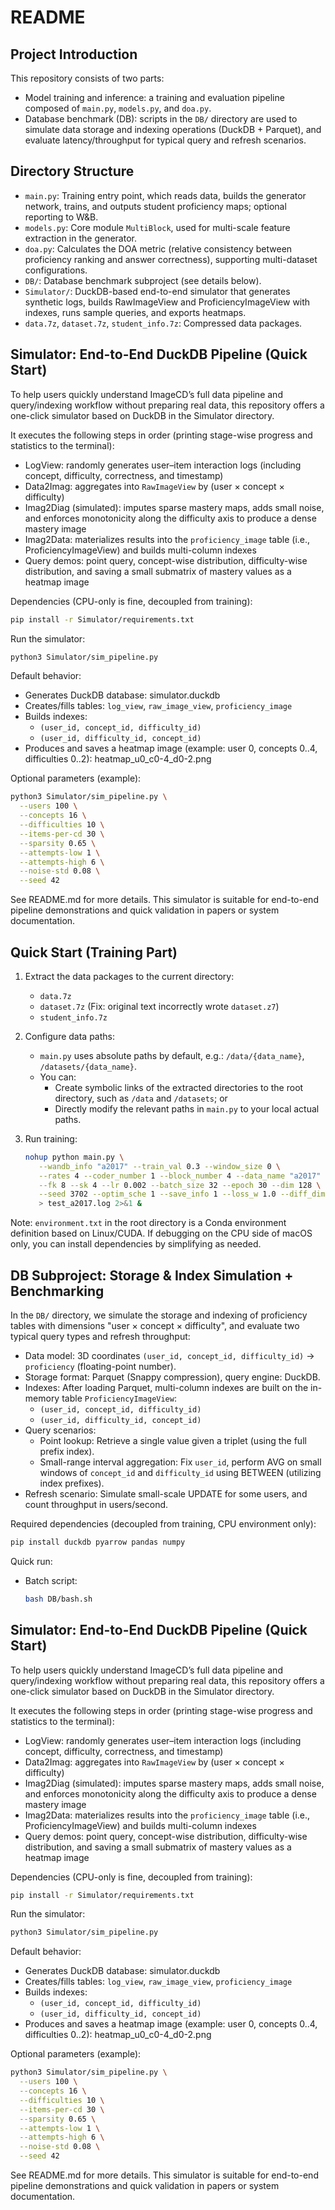 # README

## Project Introduction

This repository consists of two parts:
- Model training and inference: a training and evaluation pipeline composed of `main.py`, `models.py`, and `doa.py`.
- Database benchmark (DB): scripts in the `DB/` directory are used to simulate data storage and indexing operations (DuckDB + Parquet), and evaluate latency/throughput for typical query and refresh scenarios.


## Directory Structure

- `main.py`: Training entry point, which reads data, builds the generator network, trains, and outputs student proficiency maps; optional reporting to W&B.
- `models.py`: Core module `MultiBlock`, used for multi-scale feature extraction in the generator.
- `doa.py`: Calculates the DOA metric (relative consistency between proficiency ranking and answer correctness), supporting multi-dataset configurations.
- `DB/`: Database benchmark subproject (see details below).
- `Simulator/`: DuckDB-based end-to-end simulator that generates synthetic logs, builds RawImageView and ProficiencyImageView with indexes, runs sample queries, and exports heatmaps.
- `data.7z`, `dataset.7z`, `student_info.7z`: Compressed data packages.

## Simulator: End-to-End DuckDB Pipeline (Quick Start)

To help users quickly understand ImageCD’s full data pipeline and query/indexing workflow without preparing real data, this repository offers a one-click simulator based on DuckDB in the Simulator directory.

It executes the following steps in order (printing stage-wise progress and statistics to the terminal):

- LogView: randomly generates user–item interaction logs (including concept, difficulty, correctness, and timestamp)
- Data2Imag: aggregates into `RawImageView` by (user × concept × difficulty)
- Imag2Diag (simulated): imputes sparse mastery maps, adds small noise, and enforces monotonicity along the difficulty axis to produce a dense mastery image
- Imag2Data: materializes results into the `proficiency_image` table (i.e., ProficiencyImageView) and builds multi-column indexes
- Query demos: point query, concept-wise distribution, difficulty-wise distribution, and saving a small submatrix of mastery values as a heatmap image

Dependencies (CPU-only is fine, decoupled from training):

```bash
pip install -r Simulator/requirements.txt
```

Run the simulator:

```bash
python3 Simulator/sim_pipeline.py
```

Default behavior:
- Generates DuckDB database: simulator.duckdb
- Creates/fills tables: `log_view`, `raw_image_view`, `proficiency_image`
- Builds indexes:
  - `(user_id, concept_id, difficulty_id)`
  - `(user_id, difficulty_id, concept_id)`
- Produces and saves a heatmap image (example: user 0, concepts 0..4, difficulties 0..2): heatmap_u0_c0-4_d0-2.png

Optional parameters (example):

```bash
python3 Simulator/sim_pipeline.py \
  --users 100 \
  --concepts 16 \
  --difficulties 10 \
  --items-per-cd 30 \
  --sparsity 0.65 \
  --attempts-low 1 \
  --attempts-high 6 \
  --noise-std 0.08 \
  --seed 42
```

See README.md for more details. This simulator is suitable for end-to-end pipeline demonstrations and quick validation in papers or system documentation.

## Quick Start (Training Part)

1. Extract the data packages to the current directory:
    - `data.7z`
    - `dataset.7z`  (Fix: original text incorrectly wrote `dataset.z7`)
    - `student_info.7z`

2. Configure data paths:
    - `main.py` uses absolute paths by default, e.g.: `/data/{data_name}`, `/datasets/{data_name}`.
    - You can:
       - Create symbolic links of the extracted directories to the root directory, such as `/data` and `/datasets`; or
       - Directly modify the relevant paths in `main.py` to your local actual paths.

3. Run training:
    ```bash
    nohup python main.py \
       --wandb_info "a2017" --train_val 0.3 --window_size 0 \
       --rates 4 --coder_number 1 --block_number 4 --data_name "a2017" \
       --fk 8 --sk 4 --lr 0.002 --batch_size 32 --epoch 30 --dim 128 \
       --seed 3702 --optim_sche 1 --save_info 1 --loss_w 1.0 --diff_dim 25 \
       > test_a2017.log 2>&1 &
    ```

Note: `environment.txt` in the root directory is a Conda environment definition based on Linux/CUDA. If debugging on the CPU side of macOS only, you can install dependencies by simplifying as needed.


## DB Subproject: Storage & Index Simulation + Benchmarking

In the `DB/` directory, we simulate the storage and indexing of proficiency tables with dimensions "user × concept × difficulty", and evaluate two typical query types and refresh throughput:

- Data model: 3D coordinates `(user_id, concept_id, difficulty_id)` → `proficiency` (floating-point number).
- Storage format: Parquet (Snappy compression), query engine: DuckDB.
- Indexes: After loading Parquet, multi-column indexes are built on the in-memory table `ProficiencyImageView`:
  - `(user_id, concept_id, difficulty_id)`
  - `(user_id, difficulty_id, concept_id)`
- Query scenarios:
  - Point lookup: Retrieve a single value given a triplet (using the full prefix index).
  - Small-range interval aggregation: Fix `user_id`, perform AVG on small windows of `concept_id` and `difficulty_id` using BETWEEN (utilizing index prefixes).
- Refresh scenario: Simulate small-scale UPDATE for some users, and count throughput in users/second.

Required dependencies (decoupled from training, CPU environment only):
```bash
pip install duckdb pyarrow pandas numpy
```

Quick run:

- Batch script:
  ```bash
  bash DB/bash.sh
  ```

## Simulator: End-to-End DuckDB Pipeline (Quick Start)

To help users quickly understand ImageCD’s full data pipeline and query/indexing workflow without preparing real data, this repository offers a one-click simulator based on DuckDB in the Simulator directory.

It executes the following steps in order (printing stage-wise progress and statistics to the terminal):

- LogView: randomly generates user–item interaction logs (including concept, difficulty, correctness, and timestamp)
- Data2Imag: aggregates into `RawImageView` by (user × concept × difficulty)
- Imag2Diag (simulated): imputes sparse mastery maps, adds small noise, and enforces monotonicity along the difficulty axis to produce a dense mastery image
- Imag2Data: materializes results into the `proficiency_image` table (i.e., ProficiencyImageView) and builds multi-column indexes
- Query demos: point query, concept-wise distribution, difficulty-wise distribution, and saving a small submatrix of mastery values as a heatmap image

Dependencies (CPU-only is fine, decoupled from training):

```bash
pip install -r Simulator/requirements.txt
```

Run the simulator:

```bash
python3 Simulator/sim_pipeline.py
```

Default behavior:
- Generates DuckDB database: simulator.duckdb
- Creates/fills tables: `log_view`, `raw_image_view`, `proficiency_image`
- Builds indexes:
  - `(user_id, concept_id, difficulty_id)`
  - `(user_id, difficulty_id, concept_id)`
- Produces and saves a heatmap image (example: user 0, concepts 0..4, difficulties 0..2): heatmap_u0_c0-4_d0-2.png

Optional parameters (example):

```bash
python3 Simulator/sim_pipeline.py \
  --users 100 \
  --concepts 16 \
  --difficulties 10 \
  --items-per-cd 30 \
  --sparsity 0.65 \
  --attempts-low 1 \
  --attempts-high 6 \
  --noise-std 0.08 \
  --seed 42
```

See README.md for more details. This simulator is suitable for end-to-end pipeline demonstrations and quick validation in papers or system documentation.